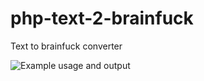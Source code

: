 # php-text-2-brainfuck
Text to brainfuck converter

![Example usage and output](https://raw.github.com/notian/php-text-2-brainfuck/example.png)